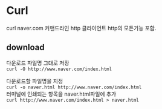# Curl

curl naver.com
커맨드라인 http 클라이언트
http의 모든기능 포함.

## download

다운로드 파일명 그대로 저장\
`curl -O http://www.naver.com/index.html`

다운로드할 파일명을 지정\
`curl -o naver.html http://www.naver.com/index.html`\
터미널에 인쇄되는 항목을 naver.html파일에 추가\
`curl http://www.naver.com/index.html > naver.html`

